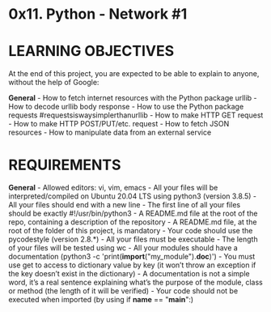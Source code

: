 # 0x11. Python - Network #1

# LEARNING OBJECTIVES
At the end of this project, you are expected to be able to explain to anyone, without the help of Google:

**General**
	- How to fetch internet resources with the Python package urllib
	- How to decode urllib body response
	- How to use the Python package requests #requestsiswaysimplerthanurllib
	- How to make HTTP GET request
	- How to make HTTP POST/PUT/etc. request
	- How to fetch JSON resources
	- How to manipulate data from an external service

# REQUIREMENTS
**General**
	- Allowed editors: vi, vim, emacs
	- All your files will be interpreted/compiled on Ubuntu 20.04 LTS using python3 (version 3.8.5)
	- All your files should end with a new line
	- The first line of all your files should be exactly #!/usr/bin/python3
	- A README.md file at the root of the repo, containing a description of the repository
	- A README.md file, at the root of the folder of this project, is mandatory
	- Your code should use the pycodestyle (version 2.8.*)
	- All your files must be executable
	- The length of your files will be tested using wc
	- All your modules should have a documentation (python3 -c 'print(__import__("my_module").__doc__)')
	- You must use get to access to dictionary value by key (it won’t throw an exception if the key doesn’t exist in the dictionary)
	- A documentation is not a simple word, it’s a real sentence explaining what’s the purpose of the module, class or method (the length of it will be verified)
	- Your code should not be executed when imported (by using if __name__ == "__main__":)

